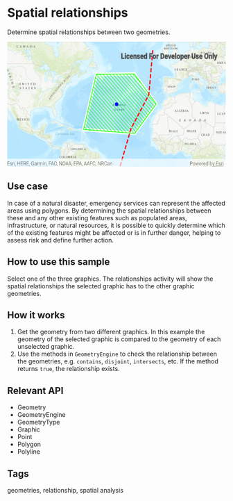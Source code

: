 # Spatial relationships 

Determine spatial relationships between two geometries.

![Image of spatial relationships](spatial-relationships.png)

## Use case

In case of a natural disaster, emergency services can represent the affected areas using polygons. By determining the spatial relationships between these and any other existing features such as populated areas, infrastructure, or natural resources, it is possible to quickly determine which of the existing features might be affected or is in further danger, helping to assess risk and define further action.

## How to use this sample 

Select one of the three graphics. The relationships activity will show the spatial relationships the selected graphic has to the other graphic geometries.

## How it works

1. Get the geometry from two different graphics. In this example the geometry of the selected graphic is compared to the geometry of each unselected graphic.
2. Use the methods in `GeometryEngine` to check the relationship between the geometries, e.g. `contains`, `disjoint`, `intersects`, etc. If the method returns `true`, the relationship exists.

## Relevant API

* Geometry
* GeometryEngine
* GeometryType
* Graphic
* Point
* Polygon
* Polyline

## Tags

geometries, relationship, spatial analysis
